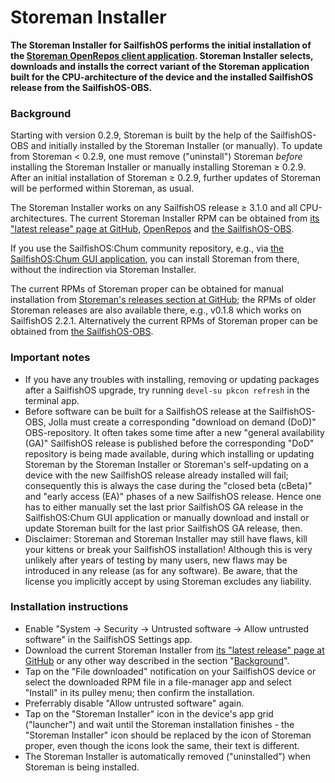 # Storeman Installer

**The Storeman Installer for SailfishOS performs the initial installation of the [Storeman OpenRepos client application](https://github.com/storeman-developers/harbour-storeman-installer). Storeman Installer selects, downloads and installs the correct variant of the Storeman application built for the CPU-architecture of the device and the installed SailfishOS release from the SailfishOS-OBS.**

### Background

Starting with version 0.2.9, Storeman is built by the help of the SailfishOS-OBS and initially installed by the Storeman Installer (or manually).  To update from Storeman < 0.2.9, one must remove ("uninstall") Storeman *before* installing the Storeman Installer or manually installing Storeman ≥ 0.2.9.  After an initial installation of Storeman ≥ 0.2.9, further updates of Storeman will be performed within Storeman, as usual. 

The Storeman Installer works on any SailfishOS release ≥ 3.1.0 and all CPU-architectures.  The current Storeman Installer RPM can be obtained from [its "latest release" page at GitHub](https://github.com/storeman-developers/harbour-storeman-installer/releases/latest), [OpenRepos](https://openrepos.net/content/olf/storeman-installer) and [the SailfishOS-OBS](https://build.sailfishos.org/package/show/home:olf:harbour-storeman/harbour-storeman-installer).

If you use the SailfishOS:Chum community repository, e.g., via [the SailfishOS:Chum GUI application](https://chumrpm.netlify.app/), you can install Storeman from there, without the indirection via Storeman Installer.

The current RPMs of Storeman proper can be obtained for manual installation from [Storeman's releases section at GitHub](https://github.com/storeman-developers/harbour-storeman/releases); the RPMs of older Storeman releases are also available there, e.g., v0.1.8 which works on SailfishOS 2.2.1.
Alternatively the current RPMs of Storeman proper can be obtained from [the SailfishOS-OBS](https://build.sailfishos.org/project/show/home:olf:harbour-storeman).

### Important notes

* If you have any troubles with installing, removing or updating packages after a SailfishOS upgrade, try running `devel-su pkcon refresh` in the terminal app.
* Before software can be built for a SailfishOS release at the SailfishOS-OBS, Jolla must create a corresponding "download on demand (DoD)" OBS-repository.  It often takes some time after a new "general availability (GA)" SailfishOS release is published before the corresponding "DoD" repository is being made available, during which installing or updating Storeman by the Storeman Installer or Storeman's self-updating on a device with the new SailfishOS release already installed will fail; consequently this is always the case during the "closed beta (cBeta)" and "early access (EA)" phases of a new SailfishOS release.  Hence one has to either manually set the last prior SailfishOS GA release in the SailfishOS:Chum GUI application or manually download and install or update Storeman built for the last prior SailfishOS GA release, then.
* Disclaimer: Storeman and Storeman Installer may still have flaws, kill your kittens or break your SailfishOS installation!  Although this is very unlikely after years of testing by many users, new flaws may be introduced in any release (as for any software).  Be aware, that the license you implicitly accept by using Storeman excludes any liability.

### Installation instructions

* Enable "System → Security → Untrusted software → Allow untrusted software" in the SailfishOS Settings app.
* Download the current Storeman Installer from [its "latest release" page at GitHub](https://github.com/storeman-developers/harbour-storeman-installer/releases/latest) or any other way described in the section "[Background](#background)".
* Tap on the "File downloaded" notification on your SailfishOS device or select the downloaded RPM file in a file-manager app and select "Install" in its pulley menu; then confirm the installation.
* Preferrably disable "Allow untrusted software" again.
* Tap on the "Storeman Installer" icon in the device's app grid ("launcher") and wait until the Storeman installation finishes - the "Storeman Installer" icon should be replaced by the icon of Storeman proper, even though the icons look the same, their text is different.
* The Storeman Installer is automatically removed ("uninstalled") when Storeman is being installed.
